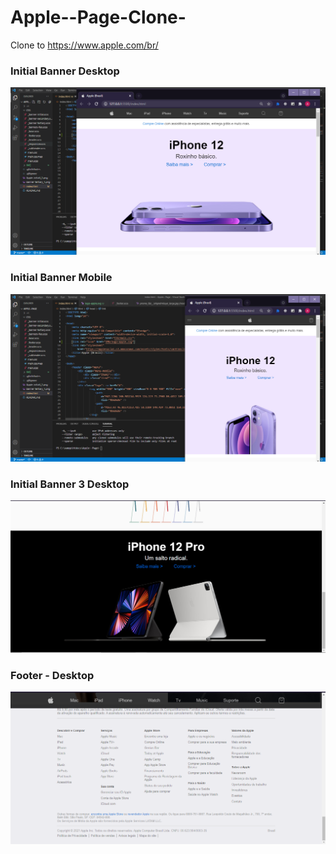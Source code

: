 # Apple--Page-Clone-
Clone to https://www.apple.com/br/


### Initial Banner Desktop

<img src="https://github.com/RafaelCardoso11/Apple--Page-Clone-/blob/master/Apple-initial-desktop.png" alt="Banner-initial-desktop">

### Initial Banner Mobile
<img src="https://github.com/RafaelCardoso11/Apple--Page-Clone-/blob/master/Apple-initial-mobile_1.png" alt="Banner-initial-mobile">

### Initial Banner 3 Desktop

<img src="https://github.com/RafaelCardoso11/Apple--Page-Clone-/blob/master/banner-tertiary_1.png" alt="Banner-initial-desktop">

### Footer - Desktop
<img src="https://github.com/RafaelCardoso11/Apple--Page-Clone-/blob/master/footer-apple.png" alt="Footer-page-apple">
